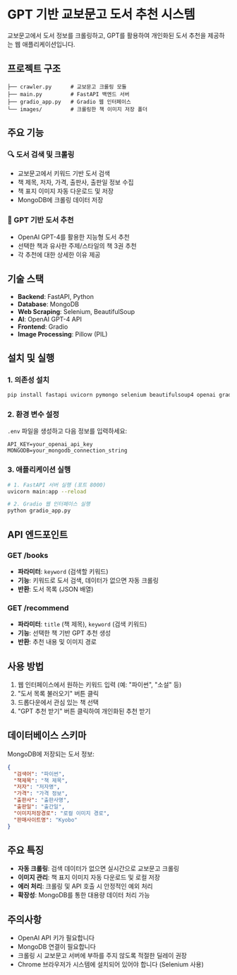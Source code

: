 # GPT 기반 교보문고 도서 추천 시스템

교보문고에서 도서 정보를 크롤링하고, GPT를 활용하여 개인화된 도서 추천을 제공하는 웹 애플리케이션입니다.

## 프로젝트 구조

```
├── crawler.py      # 교보문고 크롤링 모듈
├── main.py         # FastAPI 백엔드 서버
├── gradio_app.py   # Gradio 웹 인터페이스
└── images/         # 크롤링한 책 이미지 저장 폴더
```

## 주요 기능

### 🔍 도서 검색 및 크롤링

- 교보문고에서 키워드 기반 도서 검색
- 책 제목, 저자, 가격, 출판사, 출판일 정보 수집
- 책 표지 이미지 자동 다운로드 및 저장
- MongoDB에 크롤링 데이터 저장

### 🤖 GPT 기반 도서 추천

- OpenAI GPT-4를 활용한 지능형 도서 추천
- 선택한 책과 유사한 주제/스타일의 책 3권 추천
- 각 추천에 대한 상세한 이유 제공

## 기술 스택

- **Backend**: FastAPI, Python
- **Database**: MongoDB
- **Web Scraping**: Selenium, BeautifulSoup
- **AI**: OpenAI GPT-4 API
- **Frontend**: Gradio
- **Image Processing**: Pillow (PIL)

## 설치 및 실행

### 1. 의존성 설치

```bash
pip install fastapi uvicorn pymongo selenium beautifulsoup4 openai gradio pillow python-dotenv webdriver-manager requests
```

### 2. 환경 변수 설정

`.env` 파일을 생성하고 다음 정보를 입력하세요:

```env
API_KEY=your_openai_api_key
MONGODB=your_mongodb_connection_string
```

### 3. 애플리케이션 실행

```bash
# 1. FastAPI 서버 실행 (포트 8000)
uvicorn main:app --reload

# 2. Gradio 웹 인터페이스 실행
python gradio_app.py
```

## API 엔드포인트

### GET /books

- **파라미터**: `keyword` (검색할 키워드)
- **기능**: 키워드로 도서 검색, 데이터가 없으면 자동 크롤링
- **반환**: 도서 목록 (JSON 배열)

### GET /recommend

- **파라미터**: `title` (책 제목), `keyword` (검색 키워드)
- **기능**: 선택한 책 기반 GPT 추천 생성
- **반환**: 추천 내용 및 이미지 경로

## 사용 방법

1. 웹 인터페이스에서 원하는 키워드 입력 (예: "파이썬", "소설" 등)
2. "도서 목록 불러오기" 버튼 클릭
3. 드롭다운에서 관심 있는 책 선택
4. "GPT 추천 받기" 버튼 클릭하여 개인화된 추천 받기

## 데이터베이스 스키마

MongoDB에 저장되는 도서 정보:

```json
{
  "검색어": "파이썬",
  "책제목": "책 제목",
  "저자": "저자명",
  "가격": "가격 정보",
  "출판사": "출판사명",
  "출판일": "출간일",
  "이미지저장경로": "로컬 이미지 경로",
  "판매사이트명": "Kyobo"
}
```

## 주요 특징

- **자동 크롤링**: 검색 데이터가 없으면 실시간으로 교보문고 크롤링
- **이미지 관리**: 책 표지 이미지 자동 다운로드 및 로컬 저장
- **에러 처리**: 크롤링 및 API 호출 시 안정적인 예외 처리
- **확장성**: MongoDB를 통한 대용량 데이터 처리 가능

## 주의사항

- OpenAI API 키가 필요합니다
- MongoDB 연결이 필요합니다
- 크롤링 시 교보문고 서버에 부하를 주지 않도록 적절한 딜레이 권장
- Chrome 브라우저가 시스템에 설치되어 있어야 합니다 (Selenium 사용)
